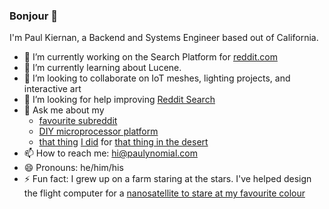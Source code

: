### Bonjour 🐌

I'm Paul Kiernan, a Backend and Systems Engineer based out of California.

- 🔭 I’m currently working on the Search Platform for [reddit.com](https://www.reddit.com/)
- 🌱 I’m currently learning about Lucene.
- 👯 I’m looking to collaborate on IoT meshes, lighting projects, and interactive art
- 🤔 I’m looking for help improving [Reddit Search](https://www.reddit.com/)
- 💬 Ask me about my
    * [favourite subreddit](https://www.reddit.com/r/MasterReturns/)
    * [DIY microprocessor platform](https://www.pjrc.com/store/teensy41.html)
    * [that thing](https://www.instagram.com/p/B2stxHCj7A-/?utm_source=ig_web_copy_link) [I did](https://www.instagram.com/p/Bu4c2Nhn1WD/?hl=en) for [that thing in the desert](https://www.instagram.com/p/Cigo_l6roB7/?hl=en)
- 📫 How to reach me: <hi@paulynomial.com>
- 😄 Pronouns: he/him/his
- ⚡ Fun fact: I grew up on a farm staring at the stars. I've helped design the flight computer for a [nanosatellite to stare at my favourite colour](https://space.skyrocket.de/doc_sdat/violet.htm)
